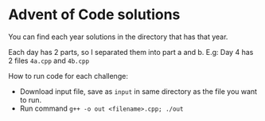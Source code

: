 # Advent of Code solutions

You can find each year solutions in the directory that has that year.

Each day has 2 parts, so I separated them into part a and b. E.g: Day 4 has 2 files `4a.cpp` and `4b.cpp`

How to run code for each challenge:

- Download input file, save as `input` in same directory as the file you want to run.
- Run command `g++ -o out <filename>.cpp; ./out`
